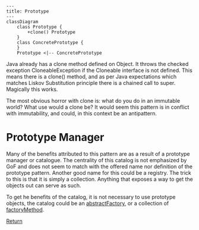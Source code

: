 ```mermaid
---
title: Prototype
---
classDiagram
    class Prototype {
        +clone() Prototype
    }
    class ConcretePrototype {
    }
    Prototype <|-- ConcretePrototype
```

Java already has a clone method defined on Object. It throws the checked
exception CloneableException if the Cloneable interface is not defined. This means
there is a clone() method, and as per Java expectations which matches Liskov
Substitution principle there is a chained call to super. Magically this works.

The most obvious horror with clone is: what do you do in an immutable world?
What use would a clone be? It would seem this pattern is in conflict with
immutability, and could, in this context be an antipattern.

# Prototype Manager

Many of the benefits attributed to this pattern are as a result of a prototype
manager or catalogue. The centrality of this catalog is not emphasized by GoF
and does not seem to match with the offered name nor definition of the prototype
pattern. Another good name for this could be a registry. The trick to this is
that it is simply a collection. Anything that exposes a way to get the objects
out can serve as such.

To get he benefits of the catalog, it is not necessary to use prototype objects,
the catalog could be an
[abstractFactory](../abstractFactory/AbstractFactory.md), or a collection of
[factoryMethod](../factoryMethod/FactoryMethod.md).

[Return](../../../../../../../../README.md)